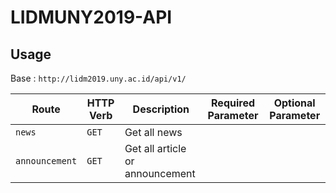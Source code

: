 # LIDMUNY2019-API
## Usage
Base : `http://lidm2019.uny.ac.id/api/v1/`

| Route | HTTP Verb | Description | Required Parameter | Optional Parameter |
|---|---|---|---|---|
| `news` | `GET` | Get all news |  | 
| `announcement` | `GET` | Get all article or announcement |  |

